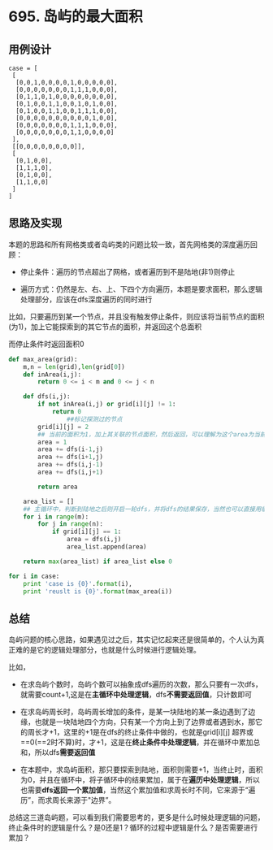 # 695. 岛屿的最大面积

## 用例设计

```
case = [
 [
  [0,0,1,0,0,0,0,1,0,0,0,0,0],
  [0,0,0,0,0,0,0,1,1,1,0,0,0],
  [0,1,1,0,1,0,0,0,0,0,0,0,0],
  [0,1,0,0,1,1,0,0,1,0,1,0,0],
  [0,1,0,0,1,1,0,0,1,1,1,0,0],
  [0,0,0,0,0,0,0,0,0,0,1,0,0],
  [0,0,0,0,0,0,0,1,1,1,0,0,0],
  [0,0,0,0,0,0,0,1,1,0,0,0,0]
 ],
 [[0,0,0,0,0,0,0,0]],
 [
  [0,1,0,0],
  [1,1,1,0],
  [0,1,0,0],
  [1,1,0,0]
 ]
]
```



## 思路及实现

本题的思路和所有网格类或者岛屿类的问题比较一致，首先网格类的深度遍历回顾：

* 停止条件：遍历的节点超出了网格，或者遍历到不是陆地(非1)则停止

* 遍历方式：仍然是左、右、上、下四个方向遍历，本题是要求面积，那么逻辑处理部分，应该在dfs深度遍历的同时进行

比如，只要遍历到某一个节点，并且没有触发停止条件，则应该将当前节点的面积(为1)，加上它能探索到的其它节点的面积，并返回这个总面积

而停止条件时返回面积0

```python
def max_area(grid):
    m,n = len(grid),len(grid[0])
    def inArea(i,j):
        return 0 <= i < m and 0 <= j < n

    def dfs(i,j):
        if not inArea(i,j) or grid[i][j] != 1:
            return 0
				##标记探测过的节点
        grid[i][j] = 2
        ## 当前的面积为1，加上其关联的节点面积，然后返回，可以理解为这个area为当前节点以及它所有下级的节点面积之和，遍历到停止条件时，它的area则为0，遍历到没有下级的节点时它的面积为1
        area = 1
        area += dfs(i-1,j)
        area += dfs(i+1,j)
        area += dfs(i,j-1)
        area += dfs(i,j+1)

        return area

    area_list = []
    ## 主循环中，判断到陆地之后则开启一轮dfs，并将dfs的结果保存，当然也可以直接用临时变量存下最大的area
    for i in range(m):
        for j in range(n):
            if grid[i][j] == 1:
                area = dfs(i,j)
                area_list.append(area)

    return max(area_list) if area_list else 0

for i in case:
    print 'case is {0}'.format(i),
    print 'reuslt is {0}'.format(max_area(i))

```



## 总结

岛屿问题的核心思路，如果遇见过之后，其实记忆起来还是很简单的，个人认为真正难的是它的逻辑处理部分，也就是什么时候进行逻辑处理。

比如，

* 在求岛屿个数时，岛屿个数可以抽象成dfs遍历的次数，那么只要有一次dfs，就需要count+1,这是在**主循环中处理逻辑**，dfs**不需要返回值**，只计数即可

* 在求岛屿周长时，岛屿周长增加的条件，是某一块陆地的某一条边遇到了边缘，也就是一块陆地四个方向，只有某一个方向上到了边界或者遇到水，那它的周长才+1，这里的+1是在dfs的终止条件中做的，也就是grid[i][j\] 超界或==0(==2时不算)时，才+1，这是在**终止条件中处理逻辑**，并在循环中累加总和，所以dfs**需要返回值**
* 在本题中，求岛屿面积，那只要探索到陆地，面积则需要+1，当终止时，面积为0，并且在循环中，将子循环中的结果累加，属于在**遍历中处理逻辑**，所以也需要**dfs返回一个累加值**，当然这个累加值和求周长时不同，它来源于“遍历”，而求周长来源于"边界”。

总结这三道岛屿题，可以看到我们需要思考的，更多是什么时候处理逻辑的问题，终止条件时的逻辑是什么？是0还是1？循环的过程中逻辑是什么？是否需要进行累加？